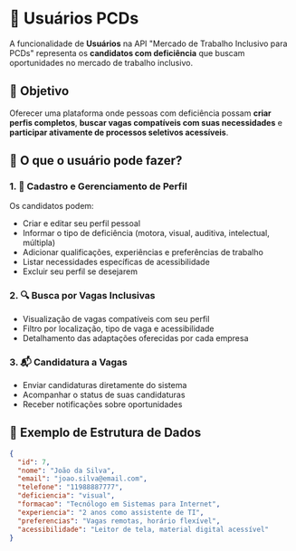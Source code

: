 # 👤 Usuários PCDs

A funcionalidade de **Usuários** na API "Mercado de Trabalho Inclusivo para PCDs" representa os **candidatos com deficiência** que buscam oportunidades no mercado de trabalho inclusivo.

## 🎯 Objetivo

Oferecer uma plataforma onde pessoas com deficiência possam **criar perfis completos**, **buscar vagas compatíveis com suas necessidades** e **participar ativamente de processos seletivos acessíveis**.

## 📌 O que o usuário pode fazer?

### 1. 📝 Cadastro e Gerenciamento de Perfil

Os candidatos podem:

- Criar e editar seu perfil pessoal
- Informar o tipo de deficiência (motora, visual, auditiva, intelectual, múltipla)
- Adicionar qualificações, experiências e preferências de trabalho
- Listar necessidades específicas de acessibilidade
- Excluir seu perfil se desejarem

### 2. 🔍 Busca por Vagas Inclusivas

- Visualização de vagas compatíveis com seu perfil
- Filtro por localização, tipo de vaga e acessibilidade
- Detalhamento das adaptações oferecidas por cada empresa

### 3. 📬 Candidatura a Vagas

- Enviar candidaturas diretamente do sistema
- Acompanhar o status de suas candidaturas
- Receber notificações sobre oportunidades

## 🔐 Exemplo de Estrutura de Dados

```json
{
  "id": 7,
  "nome": "João da Silva",
  "email": "joao.silva@email.com",
  "telefone": "11988887777",
  "deficiencia": "visual",
  "formacao": "Tecnólogo em Sistemas para Internet",
  "experiencia": "2 anos como assistente de TI",
  "preferencias": "Vagas remotas, horário flexível",
  "acessibilidade": "Leitor de tela, material digital acessível"
}